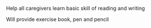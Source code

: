 Help all caregivers learn basic skill of reading and writing

Will provide exercise book, pen and pencil